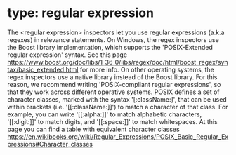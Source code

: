 # type: regular expression

The &lt;regular expression&gt; inspectors let you use regular expressions (a.k.a regexes) in relevance statements.
On Windows, the regex inspectors use the Boost library implementation, which supports the &#39;POSIX-Extended regular expression&#39; syntax.
See this page https://www.boost.org/doc/libs/1_36_0/libs/regex/doc/html/boost_regex/syntax/basic_extended.html for more info.
On other operating systems, the regex inspectors use a native library instead of the Boost library.
For this reason, we recommend writing &#39;POSIX-compliant regular expressions&#39;, so that they work across different operative systems.
POSIX defines a set of character classes, marked with the syntax &#39;[:className:]&#39;, that can be used within brackets (i.e. &#39;[[:className:]]&#39;) to match a character of that class.
For example, you can write &#39;[[:alpha:]]&#39; to match alphabetic characters, &#39;[[:digit:]]&#39; to match digits, and &#39;[[:space:]]&#39; to match whitespaces.
At this page you can find a table with equivalent character classes https://en.wikibooks.org/wiki/Regular_Expressions/POSIX_Basic_Regular_Expressions#Character_classes
